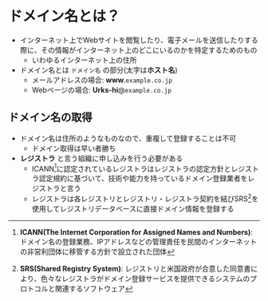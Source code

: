# ドメイン名とは？
- インターネット上でWebサイトを閲覧したり、電子メールを送信したりする際に、その情報がインターネット上のどこにいるのかを特定するためのもの
  - いわゆるインターネット上の住所
- ドメイン名とは `ドメイン名` の部分(太字は**ホスト名**)
  - メールアドレスの場合: **www**.`example.co.jp`
  - Webページの場合: **Urks-hi**@`example.co.jp`

## ドメイン名の取得
- ドメイン名は住所のようなものなので、重複して登録することは不可
   - ドメイン取得は早い者勝ち
- **レジストラ** と言う組織に申し込みを行う必要がある
  - ICANN[^1]に認定されているレジストラはレジストラの認定方針とレジストラ認定規約に基づいて、技術や能力を持っているドメイン登録業者をレジストラと言う
  - レジストラは各レジストリとレジストリ・レジストラ契約を結びSRS[^2]を使用してレジストリデータベースに直接ドメイン情報を登録する

[^1]: **ICANN(The Internet Corporation for Assigned Names and Numbers)**: ドメイン名の登録業務、IPアドレスなどの管理責任を民間のインターネットの非営利団体に移管する方針で設立された団体
[^2]: **SRS(Shared Registry System)**: レジストリと米国政府が合意した同意書により、色々なレジストラがドメイン登録サービスを提供できるシステムのプロトコルと関連するソフトウェア